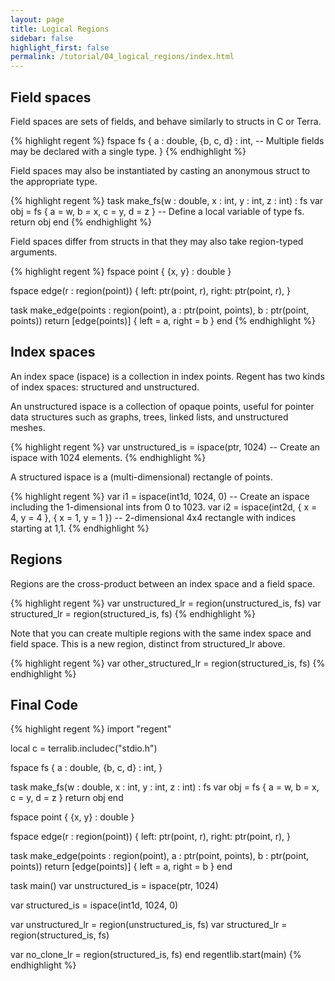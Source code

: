 ```yaml
---
layout: page
title: Logical Regions
sidebar: false
highlight_first: false
permalink: /tutorial/04_logical_regions/index.html
---
```


## Field spaces

Field spaces are sets of fields, and behave similarly to structs in C or Terra.

{% highlight regent %}
fspace fs {
  a : double,
  {b, c, d} : int, -- Multiple fields may be declared with a single type.
}
{% endhighlight %}

Field spaces may also be instantiated by casting an anonymous struct to the appropriate type.

{% highlight regent %}
task make_fs(w : double, x : int, y : int, z : int) : fs
  var obj = fs { a = w, b = x, c = y, d = z } -- Define a local variable of type fs.
  return obj
end
{% endhighlight %}

Field spaces differ from structs in that they may also take region-typed arguments.

{% highlight regent %}
fspace point {
  {x, y} : double
}

fspace edge(r : region(point)) {
 left: ptr(point, r),
 right: ptr(point, r),
}

task make_edge(points : region(point), a : ptr(point, points), b : ptr(point, points))
  return [edge(points)] { left = a, right = b }
end
{% endhighlight %}

## Index spaces

An index space (ispace) is a collection in index points. Regent has two kinds of index spaces: structured and unstructured.

An unstructured ispace is a collection of opaque points, useful for pointer data structures such as graphs, trees, linked lists, and unstructured meshes.

{% highlight regent %}
var unstructured_is = ispace(ptr, 1024) -- Create an ispace with 1024 elements.
{% endhighlight %}

A structured ispace is a (multi-dimensional) rectangle of points.

{% highlight regent %}
var i1 = ispace(int1d, 1024, 0) -- Create an ispace including the 1-dimensional ints from 0 to 1023.
var i2 = ispace(int2d, { x = 4, y = 4 }, { x = 1, y = 1 }) -- 2-dimensional 4x4 rectangle with indices starting at 1,1.
{% endhighlight %}

## Regions

Regions are the cross-product between an index space and a field space.

{% highlight regent %}
var unstructured_lr = region(unstructured_is, fs)
var structured_lr = region(structured_is, fs)
{% endhighlight %}

Note that you can create multiple regions with the same index space and field space. This is a new region, distinct from structured_lr above.

{% highlight regent %}
var other_structured_lr = region(structured_is, fs)
{% endhighlight %}

## Final Code

{% highlight regent %}
import "regent"

local c = terralib.includec("stdio.h")

fspace fs {
  a : double,
  {b, c, d} : int,
}

task make_fs(w : double, x : int, y : int, z : int) : fs
  var obj = fs { a = w, b = x, c = y, d = z }
  return obj
end

fspace point {
  {x, y} : double
}

fspace edge(r : region(point)) {
 left: ptr(point, r),
 right: ptr(point, r),
}

task make_edge(points : region(point), a : ptr(point, points), b : ptr(point, points))
  return [edge(points)] { left = a, right = b }
end

task main()
  var unstructured_is = ispace(ptr, 1024)

  var structured_is = ispace(int1d, 1024, 0)

  var unstructured_lr = region(unstructured_is, fs)
  var structured_lr = region(structured_is, fs)

  var no_clone_lr = region(structured_is, fs)
end
regentlib.start(main)
{% endhighlight %}

